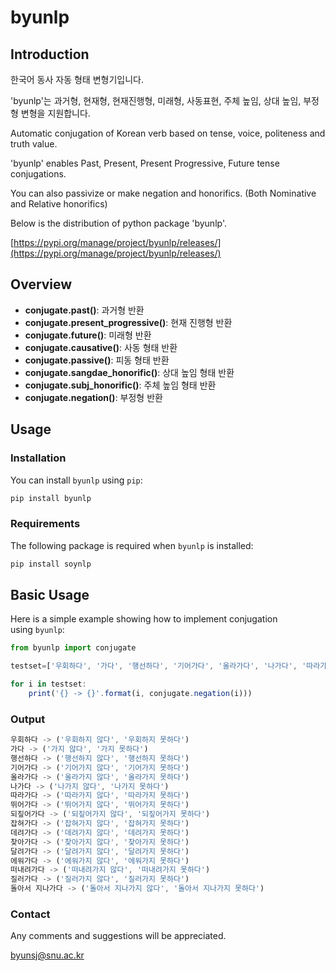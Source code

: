 # **byunlp**


## **Introduction**


한국어 동사 자동 형태 변형기입니다.

'byunlp'는 과거형, 현재형, 현재진행형, 미래형, 사동표현, 주체 높임, 상대 높임, 부정형 변형을 지원합니다.

Automatic conjugation of Korean verb based on tense, voice, politeness and truth value.

'byunlp' enables Past, Present, Present Progressive, Future tense conjugations.

You can also passivize or make negation and honorifics. (Both Nominative and Relative honorifics)

Below is the distribution of python package 'byunlp'.

[https://pypi.org/manage/project/byunlp/releases/](https://pypi.org/manage/project/byunlp/releases/)

## **Overview**

- **conjugate.past()**: 과거형 반환
- **conjugate.present_progressive()**: 현재 진행형 반환
- **conjugate.future()**: 미래형 반환
- **conjugate.causative()**: 사동 형태 반환
- **conjugate.passive()**: 피동 형태 반환
- **conjugate.sangdae_honorific()**: 상대 높임 형태 반환
- **conjugate.subj_honorific()**: 주체 높임 형태 반환
- **conjugate.negation()**: 부정형 반환

## **Usage**

### **Installation**

You can install `byunlp` using `pip`:

```jsx
pip install byunlp
```

### **Requirements**

The following package is required when `byunlp`  is installed:

```jsx
pip install soynlp
```

## **Basic Usage**

Here is a simple example showing how to implement conjugation using `byunlp`:

```jsx
from byunlp import conjugate
```

```jsx
testset=['우회하다', '가다', '행선하다', '기어가다', '올라가다', '나가다', '따라가다', '뛰어가다', '되짚어가다', '잡혀가다'] 

for i in testset:
    print('{} -> {}'.format(i, conjugate.negation(i)))

```

### **Output**

```jsx
우회하다 -> ('우회하지 않다', '우회하지 못하다')
가다 -> ('가지 않다', '가지 못하다')
행선하다 -> ('행선하지 않다', '행선하지 못하다')
기어가다 -> ('기어가지 않다', '기어가지 못하다')
올라가다 -> ('올라가지 않다', '올라가지 못하다')
나가다 -> ('나가지 않다', '나가지 못하다')
따라가다 -> ('따라가지 않다', '따라가지 못하다')
뛰어가다 -> ('뛰어가지 않다', '뛰어가지 못하다')
되짚어가다 -> ('되짚어가지 않다', '되짚어가지 못하다')
잡혀가다 -> ('잡혀가지 않다', '잡혀가지 못하다')
데려가다 -> ('데려가지 않다', '데려가지 못하다')
찾아가다 -> ('찾아가지 않다', '찾아가지 못하다')
달려가다 -> ('달려가지 않다', '달려가지 못하다')
에워가다 -> ('에워가지 않다', '에워가지 못하다')
떠내려가다 -> ('떠내려가지 않다', '떠내려가지 못하다')
질러가다 -> ('질러가지 않다', '질러가지 못하다')
돌아서 지나가다 -> ('돌아서 지나가지 않다', '돌아서 지나가지 못하다')
```


### **Contact**

Any comments and suggestions will be appreciated.

byunsj@snu.ac.kr
